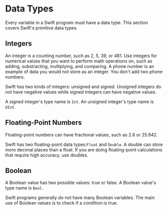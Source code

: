 # Data Types

Every variable in a Swift program must have a data type. This section covers Swift's primitive data types.

## Integers

An integer is a counting number, such as 2, 5, 39, or 481. Use integers for numerical values that you want to perform math operations on, such as adding, substracting, multiplying, and comparing. A phone number is an example of data you would not store as an integer. You don't add two phone numbers.

Swift has two kinds of integers: unsigned and signed. Unsigned integers do not have negative values while signed integers can have negative values.

A signed integer's type name is `Int`. An unsigned integer's type name is `UInt`.

## Floating-Point Numbers

Floating-point numbers can have fractional values, such as 2.6 or 25.942.

Swift has two floating-point data types:`Float` and `Double`. A double can store more decimal places than a float. If you are doing floating-point calculations that require high accuracy, use doubles.

## Boolean

A Boolean value has two possible values: true or false. A Boolean value's type name is `Bool`.

Swift programs generally do not have many Boolean variables. The main use of Boolean values is to check if a condition is true.
